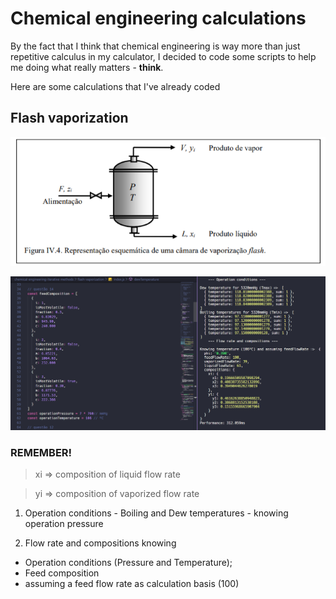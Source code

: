 # Chemical engineering calculations

By the fact that I think that chemical engineering is way more than just repetitive calculus in my calculator, I decided to code some scripts to help me doing what really matters - **think**. 

Here are some calculations that I've already coded

## Flash vaporization

![](./flash-vaporization/assets/flash-vaporization.png)

![](./flash-vaporization/assets/vaporizaton-example.png)

### REMEMBER!
> xi => composition of liquid flow rate 

> yi => composition of vaporized flow rate

1. Operation conditions - Boiling and Dew temperatures - knowing operation pressure

2. Flow rate and compositions knowing 
- Operation conditions (Pressure and Temperature);
- Feed composition
- assuming a feed flow rate as calculation basis (100)
